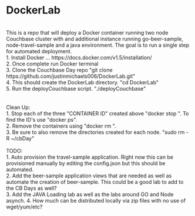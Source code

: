 # DockerLab <br>
<br>
This is a repo that will deploy a Docker container running two node Couchbase cluster with and additional instance running go-beer-sample, node-travel-sample and a java environment. The goal is to run a single step for automated deployment.
<br>
1. Install Docker ... https://docs.docker.com/v1.5/installation/<br>
2. Once complete run Docker terminal <br>
3. Clone the Couchbase Day repo "git clone https://github.com/justinmichaels006/DockerLab.git" <br>
4. This should create the DockerLab directory. "cd DockerLab" <br>
5. Run the deployCouchbase script. "./deployCouchbase" <br>
<br>
<br>
Clean Up: <br>
1. Stop each of the three "CONTAINER ID" created above "docker stop <container>". To find the ID's use "docker ps". <br>
2. Remove the containers using "docker rm <container>". <br>
3. Be sure to also remove the directories created for each node. "sudo rm -R ~/cbDay" <br>
<br>
TODO: <br>
1. Auto provision the travel-sample application. Right now this can be provisioned manually by editing the config.json but this should be automated. <br> 
2. Add the beer-sample application views that are needed as well as automate the creation of beer-sample. This could be a good lab to add to the CB Days as well? <br>
3. Add the JAVA Loading lab as well as the labs around GO and Node asynch.
4. How much can be distributed locally via zip files with no use of wget/yum/etc?
 

